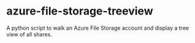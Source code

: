 # azure-file-storage-treeview
A python script to walk an Azure File Storage account and display a tree view of all shares.
